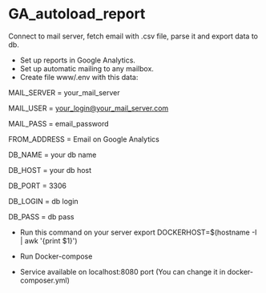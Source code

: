   # GA_autoload_report
  Connect to mail server, fetch email with .csv file, parse it and export data to db.
  
  - Set up reports in Google Analytics. 
  - Set up automatic mailing to any mailbox.
  - Create file www/.env with this data:
  
  MAIL_SERVER = your_mail_server
  
  MAIL_USER = your_login@your_mail_server.com
  
  MAIL_PASS = email_password
  
  FROM_ADDRESS = Email on Google Analytics
  
  DB_NAME = your db name
  
  DB_HOST = your db host
  
  DB_PORT = 3306
  
  DB_LOGIN = db login
  
  DB_PASS = db pass
  
  - Run this command on your server 
  export DOCKERHOST=$(hostname -I | awk '{print $1}')
  
  - Run Docker-compose
  
  - Service available on localhost:8080 port (You can change it in docker-composer.yml)
   